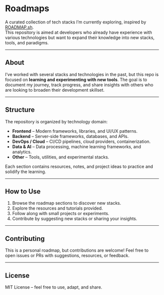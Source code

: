 # Roadmaps

A curated collection of tech stacks I’m currently exploring, inspired by [ROADMAP.sh](https://roadmap.sh/).  
This repository is aimed at developers who already have experience with various technologies but want to expand their knowledge into new stacks, tools, and paradigms.

---

## About

I’ve worked with several stacks and technologies in the past, but this repo is focused on **learning and experimenting with new tools**. The goal is to document my journey, track progress, and share insights with others who are looking to broaden their development skillset.

---

## Structure

The repository is organized by technology domain:

- **Frontend** – Modern frameworks, libraries, and UI/UX patterns.
- **Backend** – Server-side frameworks, databases, and APIs.
- **DevOps / Cloud** – CI/CD pipelines, cloud providers, containerization.
- **Data & AI** – Data processing, machine learning frameworks, and analytics.
- **Other** – Tools, utilities, and experimental stacks.

Each section contains resources, notes, and project ideas to practice and solidify the learning.

---

## How to Use

1. Browse the roadmap sections to discover new stacks.
2. Explore the resources and tutorials provided.
3. Follow along with small projects or experiments.
4. Contribute by suggesting new stacks or sharing your insights.

---

## Contributing

This is a personal roadmap, but contributions are welcome! Feel free to open issues or PRs with suggestions, resources, or feedback.

---

## License

MIT License – feel free to use, adapt, and share.
